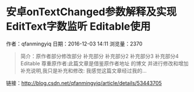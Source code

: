 # 安卓onTextChanged参数解释及实现EditText字数监听 Editable使用
作者：qfanmingyiq
日期：2016-12-03 14:11
浏览量：2370
> 简介：原作者部分修改部分
补充部分
补充部分2
补充部分3
补充部分4 Editable
尊重原作者:此篇文章是借鉴原作者地址 的博文 并进行修改和增加补充说明,我只是补充和修改: 
我感觉这篇文章经过我的...

 链接：http://blog.csdn.net/qfanmingyiq/article/details/53443705
